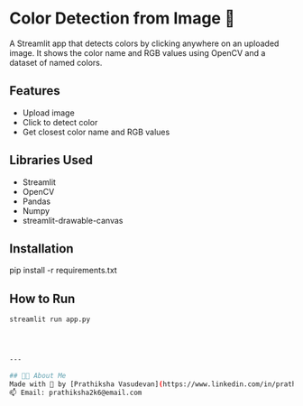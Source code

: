 # Color Detection from Image 🎨

A Streamlit app that detects colors by clicking anywhere on an uploaded image. It shows the color name and RGB values using OpenCV and a dataset of named colors.

## Features
- Upload image
- Click to detect color
- Get closest color name and RGB values

## Libraries Used
- Streamlit
- OpenCV
- Pandas
- Numpy
- streamlit-drawable-canvas

## Installation
pip install -r requirements.txt

## How to Run
```bash
streamlit run app.py




---

## 👩‍💻 About Me
Made with 💙 by [Prathiksha Vasudevan](https://www.linkedin.com/in/prathiksha-vasudevan-035917349)  
📫 Email: prathiksha2k6@email.com

